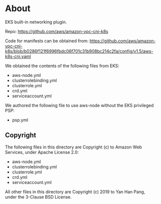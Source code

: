 # About

EKS built-in networking plugin.

Repo: https://github.com/aws/amazon-vpc-cni-k8s

Code for manifests can be obtained from: https://github.com/aws/amazon-vpc-cni-k8s/blob/b0286f121f6996fbdc06f701c31b908bc214c2fa/config/v1.5/aws-k8s-cni.yaml

We obtained the contents of the following files from EKS:

- aws-node.yml
- clusterrolebinding.yml
- clusterrole.yml
- crd.yml
- serviceaccount.yml

We authored the following file to use aws-node without the EKS privileged PSP:

- psp.yml


## Copyright

The following files in this directory are Copyright (c) to Amazon Web Services, under Apache License 2.0:

- aws-node.yml
- clusterrolebinding.yml
- clusterrole.yml
- crd.yml
- serviceaccount.yml

All other files in this directory are Copyright (c) 2019 to Yan Han Pang, under the 3-Clause BSD License.
